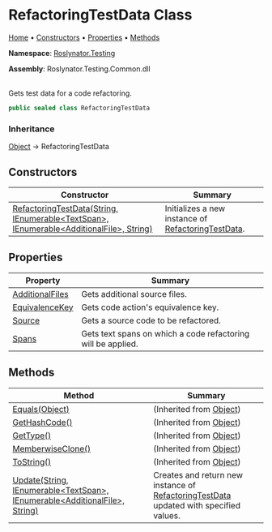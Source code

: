 # RefactoringTestData Class

[Home](../../../README.md) &#x2022; [Constructors](#constructors) &#x2022; [Properties](#properties) &#x2022; [Methods](#methods)

**Namespace**: [Roslynator.Testing](../README.md)

**Assembly**: Roslynator\.Testing\.Common\.dll

\
Gets test data for a code refactoring\.

```csharp
public sealed class RefactoringTestData
```

### Inheritance

[Object](https://docs.microsoft.com/en-us/dotnet/api/system.object) &#x2192; RefactoringTestData

## Constructors

| Constructor | Summary |
| ----------- | ------- |
| [RefactoringTestData(String, IEnumerable\<TextSpan>, IEnumerable\<AdditionalFile>, String)](-ctor/README.md) | Initializes a new instance of [RefactoringTestData](./README.md)\. |

## Properties

| Property | Summary |
| -------- | ------- |
| [AdditionalFiles](AdditionalFiles/README.md) | Gets additional source files\. |
| [EquivalenceKey](EquivalenceKey/README.md) | Gets code action's equivalence key\. |
| [Source](Source/README.md) | Gets a source code to be refactored\. |
| [Spans](Spans/README.md) | Gets text spans on which a code refactoring will be applied\. |

## Methods

| Method | Summary |
| ------ | ------- |
| [Equals(Object)](https://docs.microsoft.com/en-us/dotnet/api/system.object.equals) |  \(Inherited from [Object](https://docs.microsoft.com/en-us/dotnet/api/system.object)\) |
| [GetHashCode()](https://docs.microsoft.com/en-us/dotnet/api/system.object.gethashcode) |  \(Inherited from [Object](https://docs.microsoft.com/en-us/dotnet/api/system.object)\) |
| [GetType()](https://docs.microsoft.com/en-us/dotnet/api/system.object.gettype) |  \(Inherited from [Object](https://docs.microsoft.com/en-us/dotnet/api/system.object)\) |
| [MemberwiseClone()](https://docs.microsoft.com/en-us/dotnet/api/system.object.memberwiseclone) |  \(Inherited from [Object](https://docs.microsoft.com/en-us/dotnet/api/system.object)\) |
| [ToString()](https://docs.microsoft.com/en-us/dotnet/api/system.object.tostring) |  \(Inherited from [Object](https://docs.microsoft.com/en-us/dotnet/api/system.object)\) |
| [Update(String, IEnumerable\<TextSpan>, IEnumerable\<AdditionalFile>, String)](Update/README.md) | Creates and return new instance of [RefactoringTestData](./README.md) updated with specified values\. |

